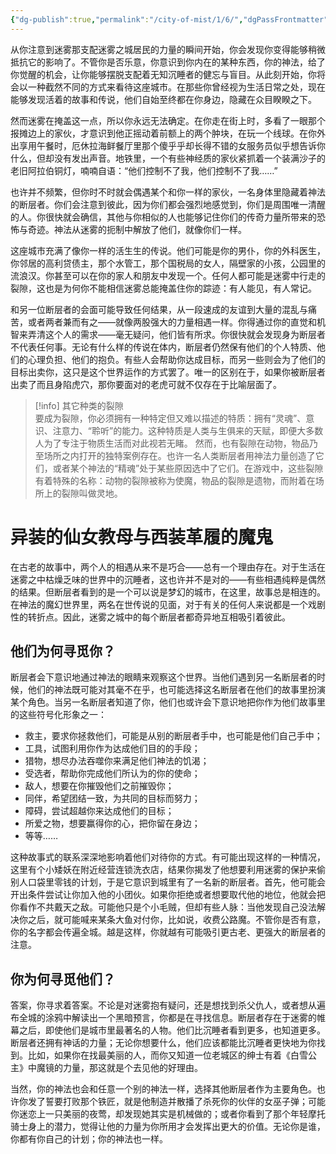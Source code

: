 ```yaml
---
{"dg-publish":true,"permalink":"/city-of-mist/1/6/","dgPassFrontmatter":true}
---
```


从你注意到迷雾那支配迷雾之城居民的力量的瞬间开始，你会发现你变得能够稍微抵抗它的影响了。不管你是否乐意，你意识到你内在的某种东西，你的神法，给了你觉醒的机会，让你能够摆脱支配着无知沉睡者的健忘与盲目。从此刻开始，你将会以一种截然不同的方式来看待这座城市。在那些你曾经视为生活日常之处，现在能够发现活着的故事和传说，他们自始至终都在你身边，隐藏在众目睽睽之下。

然而迷雾在掩盖这一点，所以你永远无法确定。在你走在街上时，多看了一眼那个报摊边上的家伙，才意识到他正摇动着前额上的两个肿块，在玩一个线球。在你外出享用午餐时，厄休拉海鲜餐厅里那个傻乎乎却长得不错的女服务员似乎想告诉你什么，但却没有发出声音。地铁里，一个有些神经质的家伙紧抓着一个装满沙子的老旧阿拉伯铜灯，喃喃自语：“他们控制不了我，他们控制不了我……”

也许并不频繁，但你时不时就会偶遇某个和你一样的家伙，一名身体里隐藏着神法的断层者。你们会注意到彼此，因为你们都会强烈地感觉到，你们是周围唯一清醒的人。你很快就会确信，其他与你相似的人也能够记住你们的传奇力量所带来的恐怖与奇迹。神法从迷雾的扼制中解放了他们，就像你们一样。

  

这座城市充满了像你一样的活生生的传说。他们可能是你的男仆，你的外科医生，你邻居的高利贷债主，那个水管工，那个国税局的女人，隔壁家的小孩，公园里的流浪汉。你甚至可以在你的家人和朋友中发现一个。任何人都可能是迷雾中行走的裂隙，这也是为何你不能相信迷雾总能掩盖住你的踪迹：有人能见，有人常记。

和另一位断层者的会面可能导致任何结果，从一段速成的友谊到大量的混乱与痛苦，或者两者兼而有之——就像两股强大的力量相遇一样。你得通过你的直觉和机智来弄清这个人的需求——毫无疑问，他们皆有所求。你很快就会发现身为断层者不代表任何事。无论有什么样的传说在体内，断层者仍然保有他们的个人特质、他们的心理负担、他们的抱负。有些人会帮助你达成目标，而另一些则会为了他们的目标出卖你，这只是这个世界运作的方式罢了。唯一的区别在于，如果你被断层者出卖了而且身陷虎穴，那你要面对的老虎可就不仅存在于比喻层面了。

>[!info] 其它种类的裂隙  
>要成为裂隙，你必须拥有一种特定但又难以描述的特质：拥有“灵魂”、意识、注意力、“聆听”的能力。这种特质是人类与生俱来的天赋，即便大多数人为了专注于物质生活而对此视若无睹。
>然而，也有裂隙在动物，物品乃至场所之内打开的独特案例存在。也许一名人类断层者用神法力量创造了它们，或者某个神法的“精魂”处于某些原因选中了它们。在游戏中，这些裂隙有着特殊的名称：动物的裂隙被称为使魔，物品的裂隙是遗物，而附着在场所上的裂隙叫做灵地。

# 异装的仙女教母与西装革履的魔鬼

在古老的故事中，两个人的相遇从来不是巧合——总有一个理由存在。对于生活在迷雾之中枯燥乏味的世界中的沉睡者，这也许并不是对的——有些相遇纯粹是偶然的结果。但断层者看到的是一个可以说是梦幻的城市，在这里，故事总是相连的。在神法的魔幻世界里，两名在世传说的见面，对于有关的任何人来说都是一个戏剧性的转折点。因此，迷雾之城中的每个断层者都奇异地互相吸引着彼此。  

## 他们为何寻觅你？  
断层者会下意识地通过神法的眼睛来观察这个世界。当他们遇到另一名断层者的时候，他们的神法既可能对其毫不在乎，也可能选择这名断层者在他们的故事里扮演某个角色。当另一名断层者知道了你，他们也或许会下意识地把你作为他们故事里的这些符号化形象之一：  
- 救主，要求你拯救他们，可能是从别的断层者手中，也可能是他们自己手中；  
- 工具，试图利用你作为达成他们目的的手段；  
- 猎物，想尽办法吞噬你来满足他们神法的饥渴；  
- 受选者，帮助你完成他们所认为的你的使命；  
- 敌人，想要在你摧毁他们之前摧毁你；  
- 同伴，希望团结一致，为共同的目标而努力；  
- 障碍，尝试超越你来达成他们的目标；  
- 所爱之物，想要赢得你的心，把你留在身边；  
- 等等……  
  
这种故事式的联系深深地影响着他们对待你的方式。有可能出现这样的一种情况，这里有个小矮妖在附近经营连锁洗衣店，结果你揭发了他想要利用迷雾的保护来偷别人口袋里零钱的计划，于是它意识到城里有了一名新的断层者。首先，他可能会开出条件尝试让你加入他的小团伙。如果你拒绝或者想要取代他的地位，他就会把你看作不共戴天之敌。可能他只是个小毛贼，但却有些人脉：当他发现自己没法解决你之后，就可能喊来某条大鱼对付你，比如说，收费公路魔。不管你是否有意，你的名字都会传遍全城。越是这样，你就越有可能吸引更古老、更强大的断层者的注意。  

## 你为何寻觅他们？  
答案，你寻求着答案。不论是对迷雾抱有疑问，还是想找到杀父仇人，或者想从遍布全城的涂鸦中解读出一个黑暗预言，你都是在寻找信息。断层者存在于迷雾的帷幕之后，即使他们是城市里最著名的人物。他们比沉睡者看到更多，也知道更多。断层者还拥有神话的力量；无论你想要什么，他们应该都能比沉睡者更快地为你找到。比如，如果你在找最美丽的人，而你又知道一位老城区的绅士有着《白雪公主》中魔镜的力量，那这就是个去见他的好理由。  
  
当然，你的神法也会和任意一个别的神法一样，选择其他断层者作为主要角色。也许你发了誓要打败那个铁匠，就是他制造并散播了杀死你的伙伴的女巫子弹；可能你迷恋上一只美丽的夜莺，却发现她其实是机械做的；或者你看到了那个年轻摩托骑士身上的潜力，觉得让他的力量为你所用才会发挥出更大的价值。无论你是谁，你都有你自己的计划；你的神法也一样。  
